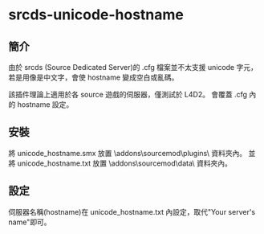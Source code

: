 # srcds-unicode-hostname

## 簡介

由於 srcds (Source Dedicated Server)的 .cfg 檔案並不太支援 unicode 字元，若是用像是中文字，會使 hostname 變成空白或亂碼。

該插件理論上適用於各 source 遊戲的伺服器，僅測試於 L4D2。
會覆蓋 .cfg 內的 hostname 設定。

## 安裝

將 unicode_hostname.smx 放置 \addons\sourcemod\plugins\ 資料夾內。
並將 unicode_hostname.txt 放置 \addons\sourcemod\data\ 資料夾內。

## 設定

伺服器名稱(hostname)在 unicode_hostname.txt 內設定，取代"Your server's name"即可。